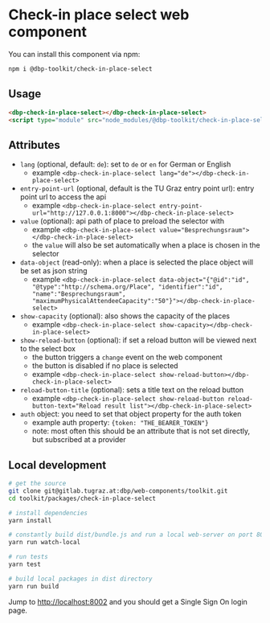 # Check-in place select web component

You can install this component via npm:

```bash
npm i @dbp-toolkit/check-in-place-select
```

## Usage

```html
<dbp-check-in-place-select></dbp-check-in-place-select>
<script type="module" src="node_modules/@dbp-toolkit/check-in-place-select/dist/dbp-check-in-place-select.js"></script>
```

## Attributes

- `lang` (optional, default: `de`): set to `de` or `en` for German or English
    - example `<dbp-check-in-place-select lang="de"></dbp-check-in-place-select>`
- `entry-point-url` (optional, default is the TU Graz entry point url): entry point url to access the api
    - example `<dbp-check-in-place-select entry-point-url="http://127.0.0.1:8000"></dbp-check-in-place-select>`
- `value` (optional): api path of place to preload the selector with
    - example `<dbp-check-in-place-select value="Besprechungsraum"></dbp-check-in-place-select>`
    - the `value` will also be set automatically when a place is chosen in the selector
- `data-object` (read-only): when a place is selected the place object will be set as json string
    - example `<dbp-check-in-place-select data-object="{"@id":"id", "@type":"http://schema.org/Place", "identifier":"id", "name":"Besprechungsraum", "maximumPhysicalAttendeeCapacity":"50"}"></dbp-check-in-place-select>`
- `show-capacity` (optional): also shows the capacity of the places
    - example `<dbp-check-in-place-select show-capacity></dbp-check-in-place-select>`
- `show-reload-button` (optional): if set a reload button will be viewed next to the select box
    - the button triggers a `change` event on the web component
    - the button is disabled if no place is selected
    - example `<dbp-check-in-place-select show-reload-button></dbp-check-in-place-select>`
- `reload-button-title` (optional): sets a title text on the reload button
    - example `<dbp-check-in-place-select show-reload-button reload-button-text="Reload result list"></dbp-check-in-place-select>`
- `auth` object: you need to set that object property for the auth token
    - example auth property: `{token: "THE_BEARER_TOKEN"}`
    - note: most often this should be an attribute that is not set directly, but subscribed at a provider

## Local development

```bash
# get the source
git clone git@gitlab.tugraz.at:dbp/web-components/toolkit.git
cd toolkit/packages/check-in-place-select

# install dependencies
yarn install

# constantly build dist/bundle.js and run a local web-server on port 8002 
yarn run watch-local

# run tests
yarn test

# build local packages in dist directory
yarn run build
```

Jump to <http://localhost:8002> and you should get a Single Sign On login page.
